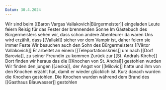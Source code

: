 ```yaml
---
Datum: 30.4.2024
---
```

Wir sind beim [[Baron Vargas Vallakovich|Bürgermeister]] eingeladen
Leute feiern Reisig für das Fester der brennenden Sonne
Im Gästebuch des Bürgermeisters sehen wir, dass schon andere Abenteurer da waren
Uns wird erzählt, dass [[Vallaki]] sicher vor dem Vampir ist, daher feiern sie immer Feste
Wir besuchen auch den Sohn des Bürgermeisters [[Viktor Vallakovich]] 
Er arbeitet an einem [[Teleportationskreis]] um nach [[Dorf Barovia]], zu seiner Freundin zu kommen
Zurück zur [[St. Andrals Kirche]]
Dort finden wir heraus das die [[Knochen von St. Andral]] gestohlen wurden
Wir finden den jungen [[Jeska]], der Angst vor [[Milovic]] hatte und ihm von den Knochen erzählt hat, damit er wieder glücklich ist. 
Kurz danach wurden die Knochen gestohlen. 
Die Knochen wurden während dem Brand des [[Gasthaus Blauwasser]] gestohlen
